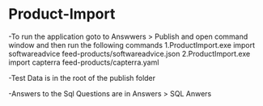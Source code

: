 # Product-Import

-To run the application goto to Answwers > Publish and open command window and then run the following commands
1.ProductImport.exe import softwareadvice feed-products/softwareadvice.json
2.ProductImport.exe import capterra feed-products/capterra.yaml

-Test Data is in the root of the publish folder

-Answers to the Sql Questions are in Answers > SQL Anwers
